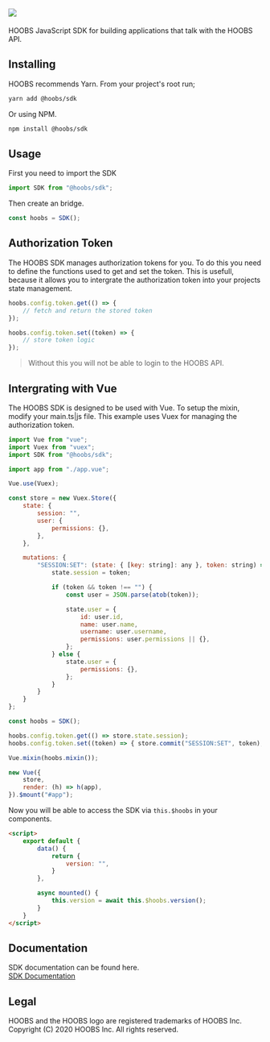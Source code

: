 # ![](https://raw.githubusercontent.com/hoobs-org/HOOBS/master/docs/logo.png)

HOOBS JavaScript SDK for building applications that talk with the HOOBS API.

## Installing
HOOBS recommends Yarn. From your project's root run;

```sh
yarn add @hoobs/sdk
```

Or using NPM.

```sh
npm install @hoobs/sdk
```

## Usage
First you need to import the SDK

```js
import SDK from "@hoobs/sdk";
```

Then create an bridge.
```js
const hoobs = SDK();
```

## Authorization Token
The HOOBS SDK manages authorization tokens for you. To do this you need to define the functions used to get and set the token. This is usefull, because it allows you to intergrate the authorization token into your projects state management.

```js
hoobs.config.token.get(() => {
    // fetch and return the stored token
});

hoobs.config.token.set((token) => {
    // store token logic
});
```

> Without this you will not be able to login to the HOOBS API.

## Intergrating with Vue
The HOOBS SDK is designed to be used with Vue. To setup the mixin, modify your main.ts|js file. This example uses Vuex for managing the authorization token.

```js
import Vue from "vue";
import Vuex from "vuex";
import SDK from "@hoobs/sdk";

import app from "./app.vue";

Vue.use(Vuex);

const store = new Vuex.Store({
    state: {
        session: "",
        user: {
            permissions: {},
        },
    },

    mutations: {
        "SESSION:SET": (state: { [key: string]: any }, token: string) => {
            state.session = token;

            if (token && token !== "") {
                const user = JSON.parse(atob(token));

                state.user = {
                    id: user.id,
                    name: user.name,
                    username: user.username,
                    permissions: user.permissions || {},
                };
            } else {
                state.user = {
                    permissions: {},
                };
            }
        }
    }
};

const hoobs = SDK();

hoobs.config.token.get(() => store.state.session);
hoobs.config.token.set((token) => { store.commit("SESSION:SET", token); });

Vue.mixin(hoobs.mixin());

new Vue({
    store,
    render: (h) => h(app),
}).$mount("#app");
```

Now you will be able to access the SDK via `this.$hoobs` in your components.

```html
<script>
    export default {
        data() {
            return {
                version: "",
            }
        },

        async mounted() {
            this.version = await this.$hoobs.version();
        }
    }
</script>
```

## Documentation
SDK documentation can be found here.  
[SDK Documentation](https://github.com/hoobs-org/HOOBS/blob/4.0.8/docs/SDK.md)  

## Legal
HOOBS and the HOOBS logo are registered trademarks of HOOBS Inc. Copyright (C) 2020 HOOBS Inc. All rights reserved.
